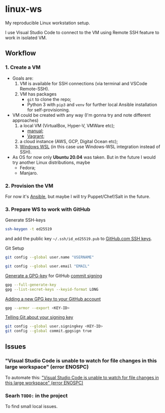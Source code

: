 # linux-ws

My reproducible Linux workstation setup.

I use Visual Studio Code to connect to the VM using Remote SSH feature to work in isolated VM.

## Workflow

### 1. Create a VM

* Goals are:
  1. VM is available for SSH connections (via terminal and VSCode Remote-SSH).
  2. VM has packages
     * `git` to clone the repo;
     * Python 3 with `pip3` and `venv` for further local Ansible installation for self-provisioning.
* VM could be created with any way (I'm gonna try and note different approaches)
  1. a local VM (VirtualBox, Hyper-V, VMWare etc);
     * [manual](./vm-creation/manual/README.md);
     * [Vagrant](./vm-creation/vagrant/README.md);
  2. a cloud instance (AWS, GCP, Digital Ocean etc);
  3. [Windows WSL](./vm-creation/wsl/README.md) (in this case use Windows-WSL integration instead of SSH).
* As OS for now only **Ubuntu 20.04** was taken. But in the future I would try another Linux distributions, maybe
  * Fedora;
  * Manjaro.

### 2. Provision the VM

For now it's [Ansible](./provisioning/ansible/README.md), but maybe I will try Puppet/Chef/Salt in the future.

### 3. Prepare WS to work with GitHub

Generate SSH-keys

```bash
ssh-keygen -t ed25519
```

and add the public key `~/.ssh/id_ed25519.pub` to [GitHub.com SSH keys](https://github.com/settings/keys).

Git Setup

```bash
git config --global user.name "USERNAME"

git config --global user.email "EMAIL"
```

[Generate a GPG-key](https://docs.github.com/en/github/authenticating-to-github/generating-a-new-gpg-key) for GitHub [commit signing](https://docs.github.com/en/github/authenticating-to-github/signing-commits)

```bash
gpg --full-generate-key
gpg --list-secret-keys --keyid-format LONG
```

[Adding a new GPG key to your GitHub account](https://docs.github.com/en/github/authenticating-to-github/adding-a-new-gpg-key-to-your-github-account)

```bash
gpg --armor --export <KEY-ID>
```

[Telling Git about your signing key](https://docs.github.com/en/github/authenticating-to-github/telling-git-about-your-signing-key)

```bash
git config --global user.signingkey <KEY-ID>
git config --global commit.gpgsign true
```

## Issues

### "Visual Studio Code is unable to watch for file changes in this large workspace" (error ENOSPC)

To automate this: ["Visual Studio Code is unable to watch for file changes in this large workspace" (error ENOSPC)](https://code.visualstudio.com/docs/setup/linux#_visual-studio-code-is-unable-to-watch-for-file-changes-in-this-large-workspace-error-enospc)

### Searh `TODO:` in the project

To find small local issues.

